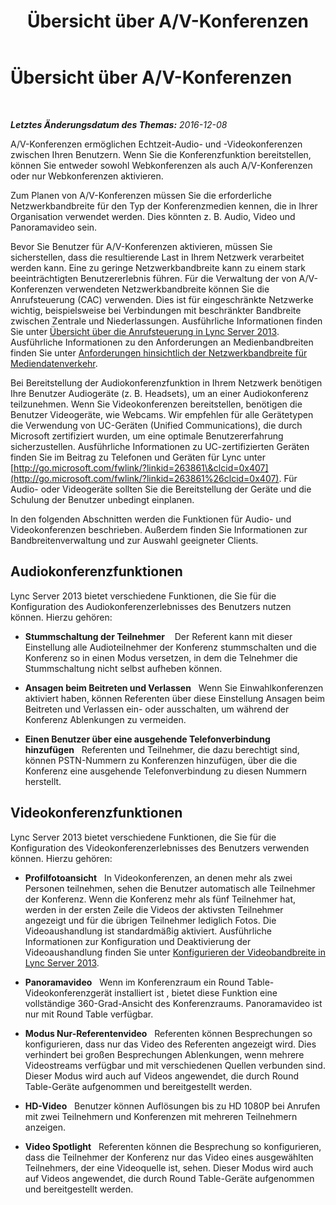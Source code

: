 ﻿---
title: Übersicht über A/V-Konferenzen
TOCTitle: Übersicht über A/V-Konferenzen
ms:assetid: 9583de87-4618-4a99-a47a-45e8cc4cc221
ms:mtpsurl: https://technet.microsoft.com/de-de/library/JJ619186(v=OCS.15)
ms:contentKeyID: 49294799
ms.date: 12/10/2016
mtps_version: v=OCS.15
ms.translationtype: HT
---

# Übersicht über A/V-Konferenzen

 

_**Letztes Änderungsdatum des Themas:** 2016-12-08_

A/V-Konferenzen ermöglichen Echtzeit-Audio- und -Videokonferenzen zwischen Ihren Benutzern. Wenn Sie die Konferenzfunktion bereitstellen, können Sie entweder sowohl Webkonferenzen als auch A/V-Konferenzen oder nur Webkonferenzen aktivieren.

Zum Planen von A/V-Konferenzen müssen Sie die erforderliche Netzwerkbandbreite für den Typ der Konferenzmedien kennen, die in Ihrer Organisation verwendet werden. Dies könnten z. B. Audio, Video und Panoramavideo sein.

Bevor Sie Benutzer für A/V-Konferenzen aktivieren, müssen Sie sicherstellen, dass die resultierende Last in Ihrem Netzwerk verarbeitet werden kann. Eine zu geringe Netzwerkbandbreite kann zu einem stark beeinträchtigten Benutzererlebnis führen. Für die Verwaltung der von A/V-Konferenzen verwendeten Netzwerkbandbreite können Sie die Anrufsteuerung (CAC) verwenden. Dies ist für eingeschränkte Netzwerke wichtig, beispielsweise bei Verbindungen mit beschränkter Bandbreite zwischen Zentrale und Niederlassungen. Ausführliche Informationen finden Sie unter [Übersicht über die Anrufsteuerung in Lync Server 2013](lync-server-2013-overview-of-call-admission-control.md). Ausführliche Informationen zu den Anforderungen an Medienbandbreiten finden Sie unter [Anforderungen hinsichtlich der Netzwerkbandbreite für Mediendatenverkehr](lync-server-2013-network-bandwidth-requirements-for-media-traffic.md).

Bei Bereitstellung der Audiokonferenzfunktion in Ihrem Netzwerk benötigen Ihre Benutzer Audiogeräte (z. B. Headsets), um an einer Audiokonferenz teilzunehmen. Wenn Sie Videokonferenzen bereitstellen, benötigen die Benutzer Videogeräte, wie Webcams. Wir empfehlen für alle Gerätetypen die Verwendung von UC-Geräten (Unified Communications), die durch Microsoft zertifiziert wurden, um eine optimale Benutzererfahrung sicherzustellen. Ausführliche Informationen zu UC-zertifizierten Geräten finden Sie im Beitrag zu Telefonen und Geräten für Lync unter [http://go.microsoft.com/fwlink/?linkid=263861\&clcid=0x407](http://go.microsoft.com/fwlink/?linkid=263861%26clcid=0x407). Für Audio- oder Videogeräte sollten Sie die Bereitstellung der Geräte und die Schulung der Benutzer unbedingt einplanen.

In den folgenden Abschnitten werden die Funktionen für Audio- und Videokonferenzen beschrieben. Außerdem finden Sie Informationen zur Bandbreitenverwaltung und zur Auswahl geeigneter Clients.

## Audiokonferenzfunktionen

Lync Server 2013 bietet verschiedene Funktionen, die Sie für die Konfiguration des Audiokonferenzerlebnisses des Benutzers nutzen können. Hierzu gehören:

  - **Stummschaltung der Teilnehmer**    Der Referent kann mit dieser Einstellung alle Audioteilnehmer der Konferenz stummschalten und die Konferenz so in einen Modus versetzen, in dem die Telnehmer die Stummschaltung nicht selbst aufheben können.

  - **Ansagen beim Beitreten und Verlassen**   Wenn Sie Einwahlkonferenzen aktiviert haben, können Referenten über diese Einstellung Ansagen beim Beitreten und Verlassen ein- oder ausschalten, um während der Konferenz Ablenkungen zu vermeiden.

  - **Einen Benutzer über eine ausgehende Telefonverbindung hinzufügen**   Referenten und Teilnehmer, die dazu berechtigt sind, können PSTN-Nummern zu Konferenzen hinzufügen, über die die Konferenz eine ausgehende Telefonverbindung zu diesen Nummern herstellt.

## Videokonferenzfunktionen

Lync Server 2013 bietet verschiedene Funktionen, die Sie für die Konfiguration des Videokonferenzerlebnisses des Benutzers verwenden können. Hierzu gehören:

  - **Profilfotoansicht**   In Videokonferenzen, an denen mehr als zwei Personen teilnehmen, sehen die Benutzer automatisch alle Teilnehmer der Konferenz. Wenn die Konferenz mehr als fünf Teilnehmer hat, werden in der ersten Zeile die Videos der aktivsten Teilnehmer angezeigt und für die übrigen Teilnehmer lediglich Fotos. Die Videoaushandlung ist standardmäßig aktiviert. Ausführliche Informationen zur Konfiguration und Deaktivierung der Videoaushandlung finden Sie unter [Konfigurieren der Videobandbreite in Lync Server 2013](lync-server-2013-configuring-video-bandwidth.md).

  - **Panoramavideo**   Wenn im Konferenzraum ein Round Table-Videokonferenzgerät installiert ist , bietet diese Funktion eine vollständige 360-Grad-Ansicht des Konferenzraums. Panoramavideo ist nur mit Round Table verfügbar.

  - **Modus Nur-Referentenvideo**   Referenten können Besprechungen so konfigurieren, dass nur das Video des Referenten angezeigt wird. Dies verhindert bei großen Besprechungen Ablenkungen, wenn mehrere Videostreams verfügbar und mit verschiedenen Quellen verbunden sind. Dieser Modus wird auch auf Videos angewendet, die durch Round Table-Geräte aufgenommen und bereitgestellt werden.

  - **HD-Video**   Benutzer können Auflösungen bis zu HD 1080P bei Anrufen mit zwei Teilnehmern und Konferenzen mit mehreren Teilnehmern anzeigen.

  - **Video Spotlight**   Referenten können die Besprechung so konfigurieren, dass die Teilnehmer der Konferenz nur das Video eines ausgewählten Teilnehmers, der eine Videoquelle ist, sehen. Dieser Modus wird auch auf Videos angewendet, die durch Round Table-Geräte aufgenommen und bereitgestellt werden.

